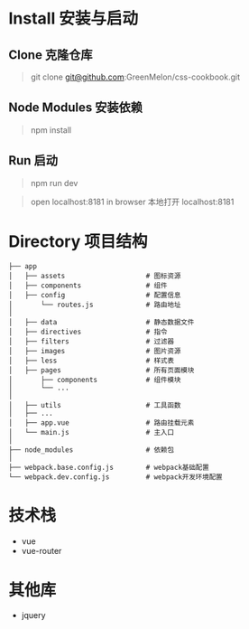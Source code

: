 # Install 安装与启动

## Clone 克隆仓库
> git clone git@github.com:GreenMelon/css-cookbook.git

## Node Modules 安装依赖
> npm install

## Run 启动
> npm run dev

> open localhost:8181 in browser 本地打开 localhost:8181

# Directory 项目结构

```
├── app
│   ├── assets                    # 图标资源
│   ├── components                # 组件
│   ├── config                    # 配置信息
│       └── routes.js             # 路由地址
│
│   ├── data                      # 静态数据文件
│   ├── directives                # 指令
│   ├── filters                   # 过滤器
│   ├── images                    # 图片资源
│   ├── less                      # 样式表
│   ├── pages                     # 所有页面模块
│       ├── components            # 组件模块
│       └── ...
│
│   ├── utils                     # 工具函数
│   ├── ...
│   ├── app.vue                   # 路由挂载元素
│   └── main.js                   # 主入口
│
├── node_modules                  # 依赖包
│
├── webpack.base.config.js        # webpack基础配置
└── webpack.dev.config.js         # webpack开发环境配置
```

# 技术栈
- vue
- vue-router

# 其他库
- jquery
